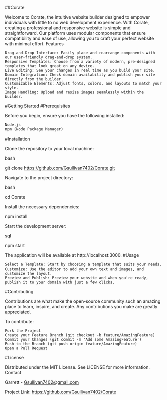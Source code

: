 ##Corate

Welcome to Corate, the intuitive website builder designed to empower individuals with little to no web development experience. With Corate, creating a professional and responsive website is simple and straightforward. Our platform uses modular components that ensure compatibility and ease of use, allowing you to craft your perfect website with minimal effort.
Features

    Drag-and-Drop Interface: Easily place and rearrange components with our user-friendly drag-and-drop system.
    Responsive Templates: Choose from a variety of modern, pre-designed templates that look great on any device.
    Live Editing: See your changes in real time as you build your site.
    Domain Integration: Check domain availability and publish your site directly from the builder.
    Customizable Elements: Adjust fonts, colors, and layouts to match your style.
    Image Handling: Upload and resize images seamlessly within the builder.

#Getting Started
#Prerequisites

Before you begin, ensure you have the following installed:

    Node.js
    npm (Node Package Manager)

#Installation

Clone the repository to your local machine:

bash

git clone https://github.com/Gsullivan7402/Corate.git

Navigate to the project directory:

bash

cd Corate

Install the necessary dependencies:

npm install

Start the development server:

sql

npm start

The application will be available at http://localhost:3000.
#Usage

    Select a Template: Start by choosing a template that suits your needs.
    Customize: Use the editor to add your own text and images, and customize the layout.
    Preview and Publish: Preview your website and when you're ready, publish it to your domain with just a few clicks.

#Contributing

Contributions are what make the open-source community such an amazing place to learn, inspire, and create. Any contributions you make are greatly appreciated.

To contribute:

    Fork the Project
    Create your Feature Branch (git checkout -b feature/AmazingFeature)
    Commit your Changes (git commit -m 'Add some AmazingFeature')
    Push to the Branch (git push origin feature/AmazingFeature)
    Open a Pull Request

#License

Distributed under the MIT License. See LICENSE for more information.
Contact

Garrett - Gsullivan7402@gmail.com

Project Link: https://github.com/Gsullivan7402/Corate
